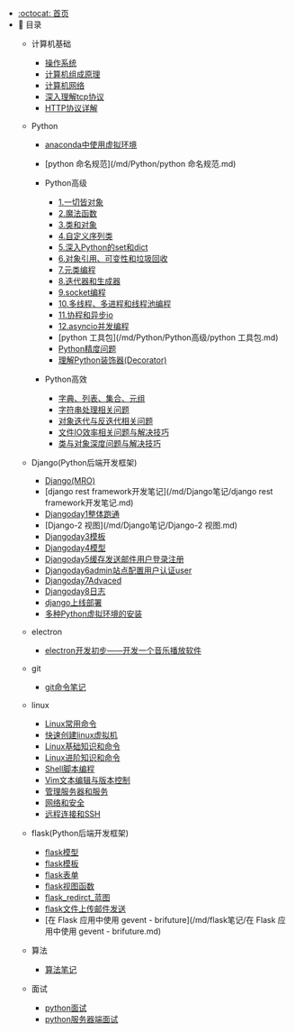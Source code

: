 - [:octocat: 首页](/README)
- :memo: 目录
   - 计算机基础
   
       - [操作系统](/md/计算机基础/操作系统.md)
       - [计算机组成原理](/md/计算机基础/计算机组成原理.md)
       - [计算机网络](/md/计算机基础/计算机网络.md)
       - [深入理解tcp协议](/md/计算机基础/深入理解tcp协议.md)
       - [HTTP协议详解](/md/计算机基础/HTTP协议详解.md)
   - Python
       - [anaconda中使用虚拟环境](/md/Python/anaconda中使用虚拟环境.md)
       - [python 命名规范](/md/Python/python 命名规范.md)
       - Python高级
           - [1.一切皆对象](/md/Python/Python高级/1.一切皆对象.md)
           - [2.魔法函数](/md/Python/Python高级/2.魔法函数.md)
           - [3.类和对象](/md/Python/Python高级/3.类和对象.md)
           - [4.自定义序列类](/md/Python/Python高级/4.自定义序列类.md)
           - [5.深入Python的set和dict](/md/Python/Python高级/5.深入Python的set和dict.md)
           - [6.对象引用、可变性和垃圾回收](/md/Python/Python高级/6.对象引用、可变性和垃圾回收.md)
           - [7.元类编程](/md/Python/Python高级/7.元类编程.md)
           - [8.迭代器和生成器](/md/Python/Python高级/8.迭代器和生成器.md)
           - [9.socket编程](/md/Python/Python高级/9.socket编程.md)
           - [10.多线程、多进程和线程池编程](/md/Python/Python高级/10.多线程、多进程和线程池编程.md)
           - [11.协程和异步io](/md/Python/Python高级/11.协程和异步io.md)
           - [12.asyncio并发编程](/md/Python/Python高级/12.asyncio并发编程.md)
           - [python 工具包](/md/Python/Python高级/python 工具包.md)
           - [Python精度问题](/md/Python/Python高级/Python精度问题.md)
           - [理解Python装饰器(Decorator)](/md/Python/Python高级/理解Python装饰器(Decorator).md)

       - Python高效
           - [字典、列表、集合、元组](/md/Python/Python高效/字典、列表、集合、元组.md)
           - [字符串处理相关问题](/md/Python/Python高效/字符串处理相关问题.md)
           - [对象迭代与反迭代相关问题](/md/Python/Python高效/对象迭代与反迭代相关问题.md)
           - [文件IO效率相关问题与解决技巧](/md/Python/Python高效/文件IO效率相关问题与解决技巧.md)
           - [类与对象深度问题与解决技巧](/md/Python/Python高效/类与对象深度问题与解决技巧.md)

   - Django(Python后端开发框架)
   
       - [Django(MRO)](/md/Django笔记/Django(MRO).md)
       - [django rest framework开发笔记](/md/Django笔记/django rest framework开发笔记.md)
       - [Djangoday1整体跑通](/md/Django笔记/Djangoday1整体跑通.md)
       - [Django-2 视图](/md/Django笔记/Django-2 视图.md)
       - [Djangoday3模板](/md/Django笔记/Djangoday3模板.md)
       - [Djangoday4模型](/md/Django笔记/Djangoday4模型.md)
       - [Djangoday5缓存发送邮件用户登录注册](/md/Django笔记/Djangoday5缓存发送邮件用户登录注册.md)
       - [Djangoday6admin站点配置用户认证user](/md/Django笔记/Djangoday6admin站点配置用户认证user.md)
       - [Djangoday7Advaced](/md/Django笔记/Djangoday7Advaced.md)
       - [Djangoday8日志](/md/Django笔记/Djangoday8日志.md)
       - [django上线部署](/md/Django笔记/django上线部署.md)
       - [多种Python虚拟环境的安装](/md/Django笔记/多种Python虚拟环境的安装.md)
   - electron
       - [electron开发初步——开发一个音乐播放软件](/md/electron/electron开发初步——开发一个音乐播放软件.md)
   - git
     - [git命令笔记](/md/git/git命令笔记.md)
   
   - linux
       - [Linux常用命令](/md/linux/Linux常用命令.md)
       - [快速创建linux虚拟机](/md/linux/快速创建linux虚拟机.md)
       - [Linux基础知识和命令](/md/linux/Linux核心技能与应用/Linux基础知识和命令.md)
       - [Linux进阶知识和命令](/md/linux/Linux核心技能与应用/Linux进阶知识和命令.md)
       - [Shell脚本编程](/md/linux/Linux核心技能与应用/Shell脚本编程.md)
       - [Vim文本编辑与版本控制](/md/linux/Linux核心技能与应用/Vim文本编辑与版本控制.md)
       - [管理服务器和服务](/md/linux/Linux核心技能与应用/管理服务器和服务.md)
       - [网络和安全](/md/linux/Linux核心技能与应用/网络和安全.md)
       - [远程连接和SSH](/md/linux/Linux核心技能与应用/远程连接和SSH.md)
   
   - flask(Python后端开发框架)
       - [flask模型](/md/flask笔记/flask模型.md)
       - [flask模板](/md/flask笔记/flask模板.md)
       - [flask表单](/md/flask笔记/flask表单.md)
       - [flask视图函数](/md/flask笔记/flask视图函数.md)
       - [flask_redirct_蓝图](/md/flask笔记/flask_redirct_蓝图.md)
       - [flask文件上传邮件发送](/md/flask笔记/flask文件上传邮件发送.md)
       - [在 Flask 应用中使用 gevent - brifuture](/md/flask笔记/在 Flask 应用中使用 gevent - brifuture.md)
   - 算法
       - [算法笔记](/md/算法/左神从0学算法/算法笔记.md)
   - 面试
   
       - [python面试](/md/面试/python面试.md)
       - [python服务器端面试](/md/面试/python服务器端面试.md)
   